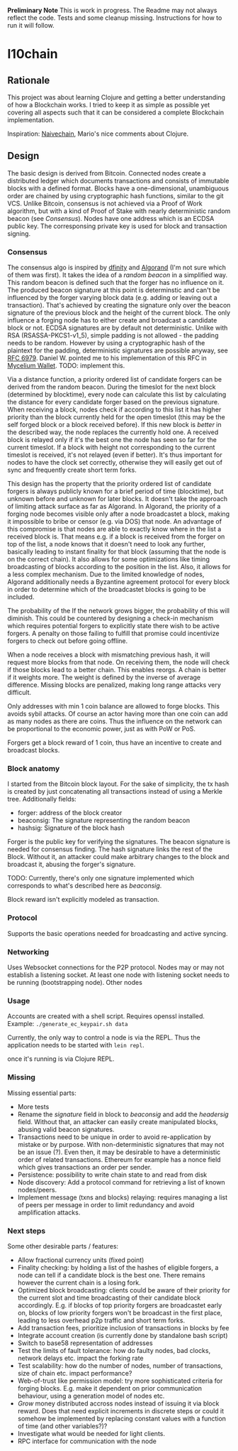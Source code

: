 **Preliminary Note**
This is work in progress. The Readme may not always reflect the code. Tests and some cleanup missing.
Instructions for how to run it will follow. 

# l10chain

## Rationale

This project was about learning Clojure and getting a better understanding of how a Blockchain works.
I tried to keep it as simple as possible yet covering all aspects such that it can be considered a complete Blockchain implementation.

Inspiration: [Naivechain](https://medium.com/@lhartikk/a-blockchain-in-200-lines-of-code-963cc1cc0e54#.v23r0k1r5), Mario's nice comments about Clojure.

## Design

The basic design is derived from Bitcoin.
Connected nodes create a distributed ledger which documents transactions and consists of immutable blocks with a defined format.
Blocks have a one-dimensional, unambiguous order are chained by using cryptographic hash functions, similar to the git VCS.
Unlike Bitcoin, consensus is not achieved via a Proof of Work algorithm, but with a kind of Proof of Stake with nearly deterministic random beacon (see *Consensus*).
Nodes have one address which is an ECDSA public key. The corresponsing private key is used for block and transaction signing.

### Consensus

The consensus algo is inspired by [dfinity](http://dfinity.network) and [Algorand](https://arxiv.org/pdf/1607.01341.pdf) (I'm not sure which of them was first).
It takes the idea of a *random beacon* in a simplified way.
This random beacon is defined such that the forger has no influence on it. The produced beacon signature at this point is determinstic and can't be influenced by the forger varying block data (e.g. adding or leaving out a transaction).
That's achieved by creating the signature only over the beacon signature of the previous block and the height of the current block.
The only influence a forging node has to either create and broadcast a candidate block or not.
ECDSA signatures are by default not deterministic. Unlike with RSA (RSASSA-PKCS1-v1_5), simple padding is not allowed - the padding needs to be random.
However by using a cryptographic hash of the plaintext for the padding, deterministic signatures are possible anyway, see [RFC 6979](https://tools.ietf.org/html/rfc6979).
Daniel W. pointed me to his implementation of this RFC in [Mycelium Wallet](https://github.com/mycelium-com/wallet/blob/fb12ac9d9149b12ecc5a50694e6815b9d11adca4/bitlib/src/main/java/com/mrd/bitlib/crypto/InMemoryPrivateKey.java#L227).
TODO: implement this.

Via a distance function, a priority ordered list of candidate forgers can be derived from the random beacon.
During the timeslot for the next block (determined by blocktime), every node can calculate this list by calculating the distance for every candidate forger based on the previous signature.
When receiving a block, nodes check if according to this list it has higher priority than the block currently held for the open timeslot (this may be the self forged block or a block received before).
If this new block is *better* in the described way, the node replaces the currently hold one.
A received block is relayed only if it's the best one the node has seen so far for the current timeslot.
If a block with height not corresponding to the current timeslot is received, it's not relayed (even if better).
It's thus important for nodes to have the clock set correctly, otherwise they will easily get out of sync and frequently create short term forks.

This design has the property that the priority ordered list of candidate forgers is always publicly known for a brief period of time (blocktime), but unknown before and unknown for later blocks.
It doesn't take the approach of limiting attack surface as far as Algorand. In Algorand, the priority of a forging node becomes visible only after a node broadcastet a block, making it impossible to bribe or censor (e.g. via DOS) that node.
An advantage of this compromise is that nodes are able to exactly know where in the list a received block is. That means e.g. if a block is received from the forger on top of the list, a node knows that it doesn't need to look any further, basically leading to instant finality for that block (assuming that the node is on the correct chain).
It also allows for some optimizations like timing broadcasting of blocks according to the position in the list.
Also, it allows for a less complex mechanism. Due to the limited knowledge of nodes, Algorand additionally needs a Byzantine agreement protocol for every block in order to determine which of the broadcastet blocks is going to be included.

The probability of the 
If the network grows bigger, the probability of this will diminish. This could be countered by designing a check-in mechanism which requires potential forgers to explicitly state there wish to be active forgers. A penalty on those failing to fulfill that promise could incentivize forgers to check out before going offline.

When a node receives a block with mismatching previous hash, it will request more blocks from that node. On receiving them, the node will check if those blocks lead to a better chain. This enables reorgs.
A chain is better if it weights more.
The weight is defined by the inverse of average difference. Missing blocks are penalized, making long range attacks very difficult.

Only addresses with min 1 coin balance are allowed to forge blocks. This avoids sybil attacks.
Of course an actor having more than one coin can add as many nodes as there are coins. Thus the influence on the network can be proportional to the economic power, just as with PoW or PoS.

Forgers get a block reward of 1 coin, thus have an incentive to create and broadcast blocks.

### Block anatomy

I started from the Bitcoin block layout. For the sake of simplicity, the tx hash is created by just concatenating all transactions instead of using a Merkle tree.
Additionally fields:
* forger: address of the block creator
* beaconsig: The signature representing the random beacon
* hashsig: Signature of the block hash

Forger is the public key for verifying the signatures.
The beacon signature is needed for consensus finding.
The hash signature links the rest of the Block. Without it, an attacker could make arbitrary changes to the block and broadcast it, abusing the forger's signature.

TODO: Currently, there's only one signature implemented which corresponds to what's described here as *beaconsig*.

Block reward isn't explicitly modeled as transaction.

### Protocol

Supports the basic operations needed for broadcasting and active syncing.

### Networking

Uses Websocket connections for the P2P protocol.
Nodes may or may not establish a listening socket.
At least one node with listening socket needs to be running (bootstrapping node). Other nodes 

### Usage

Accounts are created with a shell script. Requires openssl installed.
Example: `./generate_ec_keypair.sh data`

Currently, the only way to control a node is via the REPL. Thus the application needs to be started with `lein repl`.

once it's running is via Clojure REPL.

### Missing

Missing essential parts: 

* More tests
* Rename the *signature* field in block to *beaconsig* and add the *headersig* field. Without that, an attacker can easily create manipulated blocks, abusing valid beacon signatures.
* Transactions need to be unique in order to avoid re-application by mistake or by purpose. With non-deterministic signatures that may not be an issue (?). Even then, it may be desirable to have a deterministic order of related transactions. Ethereum for example has a nonce field which gives transactions an order per sender.
* Persistence: possibility to write chain state to and read from disk
* Node discovery: Add a protocol command for retrieving a list of known nodes/peers.
* Implement message (txns and blocks) relaying: requires managing a list of peers per message in order to limit redundancy and avoid amplification attacks.

### Next steps

Some other desirable parts / features:

* Allow fractional currency units (fixed point)
* Finality checking: by holding a list of the hashes of eligible forgers, a node can tell if a candidate block is the best one. There remains however the current chain is a losing fork.
* Optimized block broadcasting: clients could be aware of their priority for the current slot and time broadcasting of their candidate block accordingly. E.g. if blocks of top priority forgers are broadcastet early on, blocks of low priority forgers won't be broadcast in the first place, leading to less overhead p2p traffic and short term forks. 
* Add transaction fees, prioritize inclusion of transactions in blocks by fee
* Integrate account creation (is currently done by standalone bash script)
* Switch to base58 representation of addresses
* Test the limits of fault tolerance: how do faulty nodes, bad clocks, network delays etc. impact the forking rate
* Test scalability: how do the number of nodes, number of transactions, size of chain etc. impact performance?
* Web-of-trust like permission model: try more sophisticated criteria for forging blocks. E.g. make it dependent on prior communication behaviour, using a generation model of nodes etc.
* *Grow* money distributed accross nodes instead of issuing it via block reward. Does that need explicit increments in discrete steps or could it somehow be implemented by replacing constant values with a function of time (and other variables?)?
* Investigate what would be needed for light clients.
* RPC interface for communication with the node